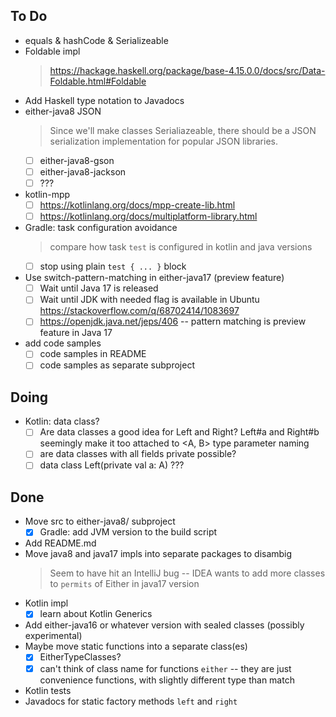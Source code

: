 ## To Do

- equals & hashCode & Serializeable
- Foldable impl
    > https://hackage.haskell.org/package/base-4.15.0.0/docs/src/Data-Foldable.html#Foldable
- Add Haskell type notation to Javadocs
- either-java8 JSON
    > Since we'll make classes Serialiazeable, there should be a JSON serialization implementation for popular JSON libraries.
    * [ ] either-java8-gson
    * [ ] either-java8-jackson
    * [ ] ???
- kotlin-mpp
    * [ ] https://kotlinlang.org/docs/mpp-create-lib.html
    * [ ] https://kotlinlang.org/docs/multiplatform-library.html
- Gradle: task configuration avoidance
    > compare how task `test` is configured in kotlin and java versions
    * [ ] stop using plain `test { ... }` block
- Use switch-pattern-matching in either-java17 (preview feature)
    * [ ] Wait until Java 17 is released
    * [ ] Wait until JDK with needed flag is available in Ubuntu https://stackoverflow.com/q/68702414/1083697
    * [ ] https://openjdk.java.net/jeps/406 -- pattern matching is preview feature in Java 17
- add code samples
    * [ ] code samples in README
    * [ ] code samples as separate subproject

## Doing

- Kotlin: data class?
    * [ ] Are data classes a good idea for Left and Right? Left#a and Right#b seemingly make it too attached to <A, B> type parameter naming
    * [ ] are data classes with all fields private  possible?
    * [ ] data class Left(private val a: A) ???

## Done

- Move src to either-java8/ subproject
    * [x] Gradle: add JVM version to the build script
- Add README.md
- Move java8 and java17 impls into separate packages to disambig
    > Seem to have hit an IntelliJ bug -- IDEA wants to add more classes to `permits` of Either in java17 version
- Kotlin impl
    * [x] learn about Kotlin Generics
- Add either-java16 or whatever version with sealed classes (possibly experimental)
- Maybe move static functions into a separate class(es)
    * [x] EitherTypeClasses?
    * [x] can't think of class name for functions `either` -- they are just convenience functions, with slightly different type than match
- Kotlin tests
- Javadocs for static factory methods `left` and `right`
